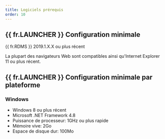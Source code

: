 ```yaml
---
title: Logiciels prérequis
order: 10
---
```

## {{ fr.LAUNCHER }} Configuration minimale 
{{ fr.RDMS }} 2019.1.X.X ou plus récent  

La plupart des navigateurs Web sont compatibles ainsi qu'Internet Explorer 11 ou plus récent. 

## {{ fr.LAUNCHER }} Configuration minimale par plateforme 
### Windows 

* Windows 8 ou plus récent 
* Microsoft .NET Framework 4.8 
* Puissance de processeur: 1GHz ou plus rapide 
* Mémoire vive: 2Go 
* Espace de disque dur: 100Mo 

